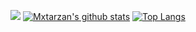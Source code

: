 ![](https://github.com/mxtarzan/mxtarzan/blob/master/dino.gif)
[![Mxtarzan's github stats](https://github-readme-stats.vercel.app/api?username=mxtarzan&hide_title=true&count_private=true)](https://github.com/mxtarzan/mxtarzan/edit/master/README.md)
[![Top Langs](https://github-readme-stats.vercel.app/api/top-langs?username=mxtarzan&layout=compact&langs_count=5)](https://github.com/mxtarzan/mxtarzan/edit/master/README.md)
